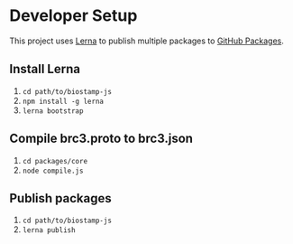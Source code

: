# Developer Setup

This project uses [Lerna][1] to publish multiple packages to [GitHub Packages][2].

## Install Lerna

1. `cd path/to/biostamp-js`
1. `npm install -g lerna`
1. `lerna bootstrap` 

## Compile brc3.proto to brc3.json

1. `cd packages/core`
1. `node compile.js`

## Publish packages

1. `cd path/to/biostamp-js`
1. `lerna publish`

[1]: https://github.com/lerna/lerna/
[2]: https://help.github.com/en/packages/publishing-and-managing-packages/about-github-packages